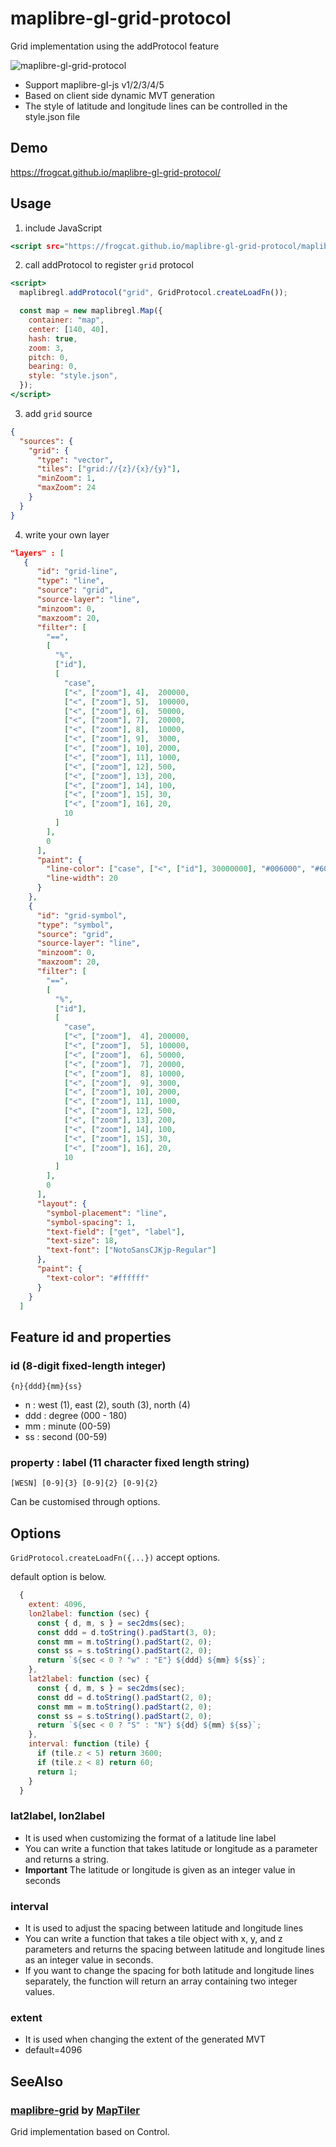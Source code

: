 # maplibre-gl-grid-protocol

Grid implementation using the addProtocol feature

![maplibre-gl-grid-protocol](https://repository-images.githubusercontent.com/893742629/276ba06d-9cb6-4b54-a519-811d5b5ca6e9)

- Support maplibre-gl-js v1/2/3/4/5
- Based on client side dynamic MVT generation
- The style of latitude and longitude lines can be controlled in the style.json file

## Demo

<https://frogcat.github.io/maplibre-gl-grid-protocol/>

## Usage

1. include JavaScript

```index.html
<script src="https://frogcat.github.io/maplibre-gl-grid-protocol/maplibre-gl-grid-protocol.min.js"></script>
```

2. call addProtocol to register `grid` protocol

```index.html
<script>
  maplibregl.addProtocol("grid", GridProtocol.createLoadFn());

  const map = new maplibregl.Map({
    container: "map",
    center: [140, 40],
    hash: true,
    zoom: 3,
    pitch: 0,
    bearing: 0,
    style: "style.json",
  });
</script>
```

3. add `grid` source
```style.json
{
  "sources": {
    "grid": {
      "type": "vector",
      "tiles": ["grid://{z}/{x}/{y}"],
      "minZoom": 1,
      "maxZoom": 24
    }
  }
}
```

4. write your own layer


```style.json
"layers" : [
   {
      "id": "grid-line",
      "type": "line",
      "source": "grid",
      "source-layer": "line",
      "minzoom": 0,
      "maxzoom": 20,
      "filter": [
        "==",
        [
          "%",
          ["id"],
          [
            "case",
            ["<", ["zoom"], 4],  200000,
            ["<", ["zoom"], 5],  100000,
            ["<", ["zoom"], 6],  50000,
            ["<", ["zoom"], 7],  20000,
            ["<", ["zoom"], 8],  10000,
            ["<", ["zoom"], 9],  3000,
            ["<", ["zoom"], 10], 2000,
            ["<", ["zoom"], 11], 1000,
            ["<", ["zoom"], 12], 500,
            ["<", ["zoom"], 13], 200,
            ["<", ["zoom"], 14], 100,
            ["<", ["zoom"], 15], 30,
            ["<", ["zoom"], 16], 20,
            10
          ]
        ],
        0
      ],
      "paint": {
        "line-color": ["case", ["<", ["id"], 30000000], "#006000", "#600000"],
        "line-width": 20
      }
    },
    {
      "id": "grid-symbol",
      "type": "symbol",
      "source": "grid",
      "source-layer": "line",
      "minzoom": 0,
      "maxzoom": 20,
      "filter": [
        "==",
        [
          "%",
          ["id"],
          [
            "case",
            ["<", ["zoom"],  4], 200000,
            ["<", ["zoom"],  5], 100000,
            ["<", ["zoom"],  6], 50000,
            ["<", ["zoom"],  7], 20000,
            ["<", ["zoom"],  8], 10000,
            ["<", ["zoom"],  9], 3000,
            ["<", ["zoom"], 10], 2000,
            ["<", ["zoom"], 11], 1000,
            ["<", ["zoom"], 12], 500,
            ["<", ["zoom"], 13], 200,
            ["<", ["zoom"], 14], 100,
            ["<", ["zoom"], 15], 30,
            ["<", ["zoom"], 16], 20,
            10
          ]
        ],
        0
      ],
      "layout": {
        "symbol-placement": "line",
        "symbol-spacing": 1,
        "text-field": ["get", "label"],
        "text-size": 18,
        "text-font": ["NotoSansCJKjp-Regular"]
      },
      "paint": {
        "text-color": "#ffffff"
      }
    }
  ]
```

## Feature id and properties

### id (8-digit fixed-length integer)

`{n}{ddd}{mm}{ss}`

- n : west (1), east (2), south (3), north (4)
- ddd : degree (000 - 180)
- mm  : minute (00-59)
- ss : second (00-59)

### property : label (11 character fixed length string)

`[WESN] [0-9]{3} [0-9]{2} [0-9]{2}`

Can be customised through options.

## Options

`GridProtocol.createLoadFn({...})` accept options.

default option is below.

```sample.js
  {
    extent: 4096,
    lon2label: function (sec) {
      const { d, m, s } = sec2dms(sec);
      const ddd = d.toString().padStart(3, 0);
      const mm = m.toString().padStart(2, 0);
      const ss = s.toString().padStart(2, 0);
      return `${sec < 0 ? "w" : "E"} ${ddd} ${mm} ${ss}`;
    },
    lat2label: function (sec) {
      const { d, m, s } = sec2dms(sec);
      const dd = d.toString().padStart(2, 0);
      const mm = m.toString().padStart(2, 0);
      const ss = s.toString().padStart(2, 0);
      return `${sec < 0 ? "S" : "N"} ${dd} ${mm} ${ss}`;
    },
    interval: function (tile) {
      if (tile.z < 5) return 3600;
      if (tile.z < 8) return 60;
      return 1;
    }
  }
```

### lat2label, lon2label

- It is used when customizing the format of a latitude line label
- You can write a function that takes latitude or longitude as a parameter and returns a string.
- **Important** The latitude or longitude is given as an integer value in seconds

### interval

- It is used to adjust the spacing between latitude and longitude lines
- You can write a function that takes a tile object with x, y, and z parameters and returns the spacing between latitude and longitude lines as an integer value in seconds.
- If you want to change the spacing for both latitude and longitude lines separately, the function will return an array containing two integer values.

### extent

- It is used when changing the extent of the generated MVT
- default=4096

## SeeAlso

### [maplibre-grid](https://github.com/maptiler/maplibre-grid) by [MapTiler](https://github.com/maptiler)

Grid implementation based on Control.



